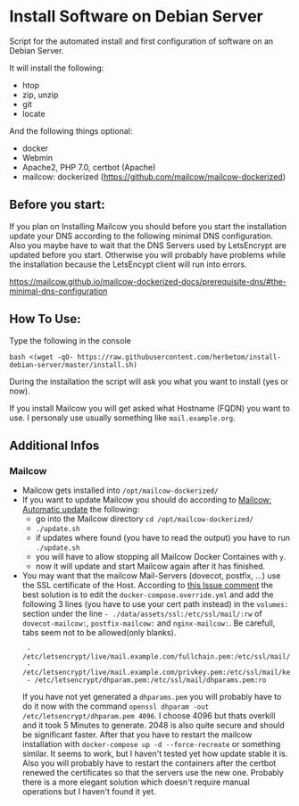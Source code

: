 # Install Software on Debian Server


Script for the automated install and first configuration of software on an Debian Server.

It will install the following:
- htop
- zip, unzip
- git
- locate

And the following things optional:
- docker
- Webmin
- Apache2, PHP 7.0, certbot (Apache)
- mailcow: dockerized (https://github.com/mailcow/mailcow-dockerized)

## Before you start:
If you plan on Installing Mailcow you should before you start the installation update your DNS according to the following 
minimal DNS configuration. Also you maybe have to wait that the DNS Servers used by LetsEncrypt are updated before you start. 
Otherwise you will probably have problems while the installation because the LetsEncypt client will run into errors.  

https://mailcow.github.io/mailcow-dockerized-docs/prerequisite-dns/#the-minimal-dns-configuration


## How To Use:

Type the following in the console

`bash <(wget -qO- https://raw.githubusercontent.com/herbetom/install-debian-server/master/install.sh)`

During the installation the script will ask you what you want to install (yes or now). 

If you install Mailcow you will get asked what Hostname (FQDN) you want to use. I personaly use usually something like `mail.example.org`.

## Additional Infos
### Mailcow
- Mailcow gets installed into `/opt/mailcow-dockerized/`
- If you want to update Mailcow you should do according to [Mailcow: Automatic update](https://mailcow.github.io/mailcow-dockerized-docs/install-update/#automatic-update) the following:
  - go into the Mailcow directory `cd /opt/mailcow-dockerized/`
  - `./update.sh`
  - if updates where found (you have to read the output) you have to run `./update.sh` 
  - you will have to allow stopping all Mailcow Docker Containes with `y`.
  - now it will update and start Mailcow again after it has finished.
- You may want that the mailcow Mail-Servers (dovecot, postfix, ...) use the SSL certificate of the Host. According to 
[this Issue comment](https://github.com/mailcow/mailcow-dockerized/issues/1421#issuecomment-392275702) the best solution is to 
edit the `docker-compose.override.yml` and add the following 3 lines (you have to use your cert path instead) in 
the `volumes:` section under the line `- ./data/assets/ssl:/etc/ssl/mail/:rw` of `dovecot-mailcow:`, `postfix-mailcow:` and `nginx-mailcow:`. Be carefull, tabs seem not to be allowed(only blanks).
  ```
   - /etc/letsencrypt/live/mail.example.com/fullchain.pem:/etc/ssl/mail/cert.pem:ro
   - /etc/letsencrypt/live/mail.example.com/privkey.pem:/etc/ssl/mail/key.pem:ro
   - /etc/letsencrypt/dhparam.pem:/etc/ssl/mail/dhparams.pem:ro
  ```
  If you have not yet generated a `dhparams.pem` you will probably have to do it now with the command `openssl dhparam -out /etc/letsencrypt/dhparam.pem 4096`. I choose 4096 but thats overkill and it took 5 Minutes to generate. 2048 is also quite secure and should be significant faster. After that you have to restart the mailcow installation with `docker-compose up -d --force-recreate` or something similar.
  It seems to work, but I haven't tested yet how update stable it is. Also you will probably have to restart the containers after the certbot renewed the certificates so that the servers use the new one. Probably there is a more elegant solution which doesn't require manual operations but I haven't found it yet.
